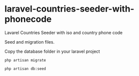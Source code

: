 # laravel-countries-seeder-with-phonecode
Lavarel Countries Seeder with iso and country phone code

Seed and migration files. 

Copy the database folder in your laravel project

    php artisan migrate

    php artisan db:seed
